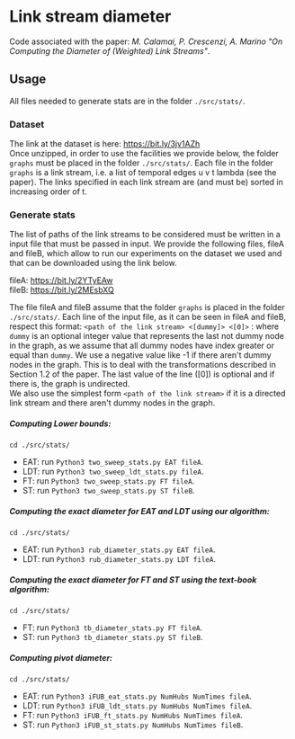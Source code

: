 # Link stream diameter
Code associated with the paper: *M. Calamai, P. Crescenzi, A. Marino "On Computing the Diameter of (Weighted) Link Streams"*.
## Usage
All files needed to generate stats are in the folder `./src/stats/`. 

### Dataset

The link at the dataset is here: https://bit.ly/3jv1AZh \
Once unzipped, in order to use the facilities we provide below, the folder `graphs` must be placed in the folder `./src/stats/`.
Each file in the folder `graphs` is a link stream, i.e. a list of temporal edges u v t lambda (see the paper). The links specified in each link stream are (and must be) sorted in increasing order of t.

### Generate stats
The list of paths of the link streams to be considered must be written in a input file that must be passed in input.
We provide the following files, fileA and fileB, which allow to run our experiments on the dataset we used and that can be downloaded using the link below.

fileA: https://bit.ly/2YTyEAw \
fileB: https://bit.ly/2MEsbXQ

The file fileA and fileB assume that the folder `graphs` is placed in the folder `./src/stats/`. Each line of the input file, as it can be seen in fileA and fileB, respect this format:
`<path of the link stream> <[dummy]> <[0]>` : where `dummy` is an optional integer value that represents the last not dummy node in the graph, as we assume that all dummy nodes have index greater or equal than `dummy`. We use a negative value like -1 if there aren't dummy nodes in the graph. This is to deal with the transformations described in Section 1.2 of the paper. The last value of the line ([0]) is optional and if there is, the graph is undirected.\
We also use the simplest form `<path of the link stream>` if it is a directed link stream and there aren't dummy nodes in the graph.

##### Computing Lower bounds:
`cd ./src/stats/`
- EAT: run `Python3 two_sweep_stats.py EAT fileA`. 
- LDT: run `Python3 two_sweep_ldt_stats.py fileA`. 
- FT: run `Python3 two_sweep_stats.py FT fileA`.
- ST: run `Python3 two_sweep_stats.py ST fileB`.

##### Computing the exact diameter for EAT and LDT using our algorithm:
`cd ./src/stats/`
- EAT: run `Python3 rub_diameter_stats.py EAT fileA`.
- LDT: run `Python3 rub_diameter_stats.py LDT fileA`.

##### Computing the exact diameter for FT and ST using the text-book algorithm:
`cd ./src/stats/`
- FT: run `Python3 tb_diameter_stats.py FT fileA`.
- ST: run `Python3 tb_diameter_stats.py ST fileB`.

##### Computing pivot diameter:
`cd ./src/stats/`
- EAT: run `Python3 iFUB_eat_stats.py NumHubs NumTimes fileA`. 
- LDT: run `Python3 iFUB_ldt_stats.py NumHubs NumTimes fileA`. 
- FT: run `Python3 iFUB_ft_stats.py NumHubs NumTimes fileA`.
- ST: run `Python3 iFUB_st_stats.py NumHubs NumTimes fileB`.

